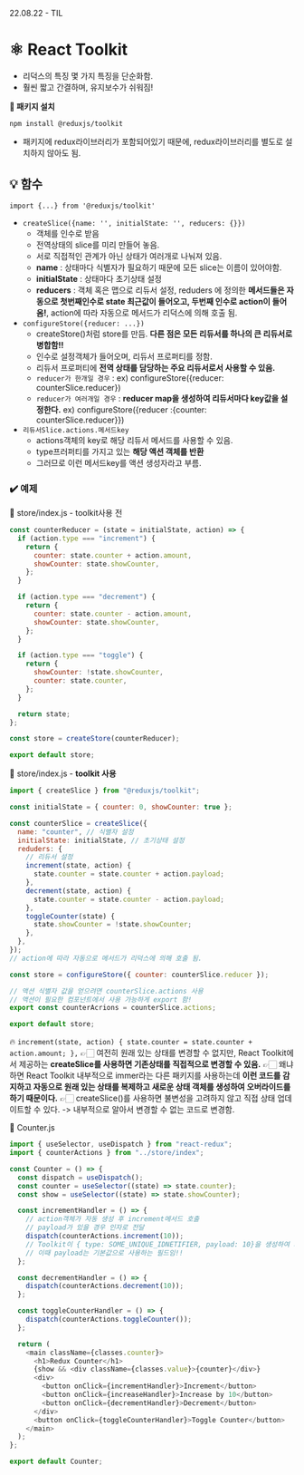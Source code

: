22.08.22 - TIL

# ⚛️ React Toolkit

- 리덕스의 특징 몇 가지 특징을 단순화함.
- 훨씬 짧고 간결하며, 유지보수가 쉬워짐!

**📎 패키지 설치**

`npm install @reduxjs/toolkit`

- 패키지에 redux라이브러리가 포함되어있기 때문에, redux라이브러리를 별도로 설치하지 않아도 됨.

## 💡 함수

`import {...} from '@reduxjs/toolkit'`

- `createSlice({name: '', initialState: '', reducers: {}})`
  - 객체를 인수로 받음
  - 전역상태의 slice를 미리 만들어 놓음.
  - 서로 직접적인 관계가 아닌 상태가 여러개로 나눠져 있음.
  - **name** : 상태마다 식별자가 필요하기 때문에 모든 slice는 이름이 있어야함.
  - **initialState** : 상태마다 초기상태 설정
  - **reducers** : 객체 혹은 맵으로 리듀서 설정, reduders 에 정의한 **메서드들은 자동으로 첫번째인수로 state 최근값이 들어오고, 두번째 인수로 action이 들어옴!**, action에 따라 자동으로 메서드가 리덕스에 의해 호출 됨.
- `configureStore({reducer: ...})`
  - createStore()처럼 store를 만듬. **다른 점은 모든 리듀서를 하나의 큰 리듀서로 병합함!!**
  - 인수로 설정객체가 들어오며, 리듀서 프로퍼티를 정함.
  - 리듀서 프로퍼티에 **전역 상태를 담당하는 주요 리듀서로서 사용할 수 있음.**
  - `reducer가 한개일 경우` : ex) configureStore({reducer: counterSlice.reducer})
  - `reducer가 여러개일 경우` : **reducer map을 생성하여 리듀서마다 key값을 설정한다.** ex) configureStore({reducer :{counter: counterSlice.reducer}})
- `리듀서Slice.actions.메서드key`
  - actions객체의 key로 해당 리듀서 메서드를 사용할 수 있음.
  - type프러퍼티를 가지고 있는 **해당 액션 객체를 반환**
  - 그러므로 이런 메서드key를 액션 생성자라고 부름.

### ✔️ 예제

👾 store/index.js - toolkit사용 전

```js
const counterReducer = (state = initialState, action) => {
  if (action.type === "increment") {
    return {
      counter: state.counter + action.amount,
      showCounter: state.showCounter,
    };
  }

  if (action.type === "decrement") {
    return {
      counter: state.counter - action.amount,
      showCounter: state.showCounter,
    };
  }

  if (action.type === "toggle") {
    return {
      showCounter: !state.showCounter,
      counter: state.counter,
    };
  }

  return state;
};

const store = createStore(counterReducer);

export default store;
```

👾 store/index.js - **toolkit 사용**

```js
import { createSlice } from "@reduxjs/toolkit";

const initialState = { counter: 0, showCounter: true };

const counterSlice = createSlice({
  name: "counter", // 식별자 설정
  initialState: initialState, // 초기상태 설정
  reduders: {
    // 리듀서 설정
    increment(state, action) {
      state.counter = state.counter + action.payload;
    },
    decrement(state, action) {
      state.counter = state.counter - action.payload;
    },
    toggleCounter(state) {
      state.showCounter = !state.showCounter;
    },
  },
});
// action에 따라 자동으로 메서드가 리덕스에 의해 호출 됨.

const store = configureStore({ counter: counterSlice.reducer });

// 액션 식별자 값을 얻으려면 counterSlice.actions 사용
// 액션이 필요한 컴포넌트에서 사용 가능하게 export 함!
export const counterAcrions = counterSlice.actions;

export default store;
```

🔥 `increment(state, action) { state.counter = state.counter + action.amount; },`
👉🏻 여전히 원래 있는 상태를 변경할 수 없지만, React Toolkit에서 제공하는 **createSlice를 사용하면 기존상태를 직접적으로 변경할 수 있음.**
👉🏻 왜냐하면 React Toolkit 내부적으로 immer라는 다른 패키지를 사용하는데 **이런 코드를 감지하고 자동으로 원래 있는 상태를 복제하고 새로운 상태 객체를 생성하여 오버라이드를 하기 때문이다.**
👉🏻 createSlice()를 사용하면 불변성을 고려하지 않고 직접 상태 업데이트할 수 있다. -> 내부적으로 알아서 변경할 수 없는 코드로 변경함.

👾 Counter.js

```js
import { useSelector, useDispatch } from "react-redux";
import { counterActions } from "../store/index";

const Counter = () => {
  const dispatch = useDispatch();
  const counter = useSelector((state) => state.counter);
  const show = useSelector((state) => state.showCounter);

  const incrementHandler = () => {
    // action객체가 자동 생성 후 increment메서드 호출
    // payload가 있을 경우 인자로 전달
    dispatch(counterActions.increment(10));
    // Toolkit이 { type: SOME_UNIQUE_IDNETIFIER, payload: 10}을 생성하여 자동으로 전달!!
    // 이때 payload는 기본값으로 사용하는 필드임!!
  };

  const decrementHandler = () => {
    dispatch(counterActions.decrement(10));
  };

  const toggleCounterHandler = () => {
    dispatch(counterActions.toggleCounter());
  };

  return (
    <main className={classes.counter}>
      <h1>Redux Counter</h1>
      {show && <div className={classes.value}>{counter}</div>}
      <div>
        <button onClick={incrementHandler}>Increment</button>
        <button onClick={increaseHandler}>Increase by 10</button>
        <button onClick={decrementHandler}>Decrement</button>
      </div>
      <button onClick={toggleCounterHandler}>Toggle Counter</button>
    </main>
  );
};

export default Counter;
```
